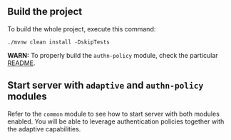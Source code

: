 ## Build the project

To build the whole project, execute this command:

```shell
./mvnw clean install -DskipTests
```

**WARN:** To properly build the `authn-policy` module, check the particular [README](../authn-policy/README.md).

## Start server with `adaptive` and `authn-policy` modules

Refer to the `common` module to see how to start server with both modules enabled.
You will be able to leverage authentication policies together with the adaptive capabilities.